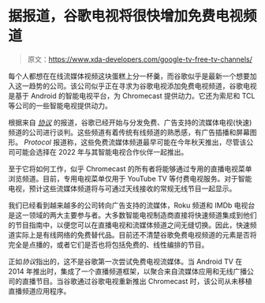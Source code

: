 # 据报道，谷歌电视将很快增加免费电视频道

> 原文：<https://www.xda-developers.com/google-tv-free-tv-channels/>

每个人都想在在线流媒体视频这块蛋糕上分一杯羹，而谷歌似乎是最新一个想要加入这一趋势的公司。该公司似乎正在寻求为谷歌电视添加免费电视频道，谷歌电视是基于 Android 的智能电视平台，为 Chromecast 提供动力。它还为索尼和 TCL 等公司的一些智能电视提供动力。

根据来自 [*协议*](https://www.protocol.com/chromecast-google-tv-fast-channels) 的报道，谷歌已经开始与分发免费、广告支持的流媒体电视(快速)频道的公司进行谈判。这些频道有着传统有线频道的熟悉感，有广告插播和屏幕图形。 *Protocol* 报道称，这些免费流媒体频道最早可能在今年秋天推出，尽管该公司可能会选择在 2022 年与其智能电视合作伙伴一起推出。

至于它将如何工作，似乎 Chromecast 的所有者将能够通过专用的直播电视菜单浏览频道。目前，专用电视菜单仅用于 YouTube TV 等付费电视服务。对于智能电视，预计这些流媒体频道将与可通过天线接收的常规无线节目一起显示。

我们已经看到越来越多的公司转向广告支持的流媒体，Roku 频道和 IMDb 电视台是这一领域的两大主要参与者。大多数智能电视制造商直接将快速频道集成到他们的节目指南中，以便您可以在直播电视和流媒体频道之间无缝切换。因此，快速频道实际上是有线网络的免费替代品。目前还不清楚谷歌免费电视频道的元素是否将完全是点播的，或者它们是否也将包括免费的、线性编排的节目。

正如*协议*指出的，这不是谷歌第一次尝试免费电视流媒体。当 Android TV 在 2014 年推出时，集成了一个直播频道框架，以聚合来自流媒体应用和无线广播公司的直播节目。当谷歌通过谷歌电视重新推出 Chromecast 时，该公司从未移植直播频道应用程序。